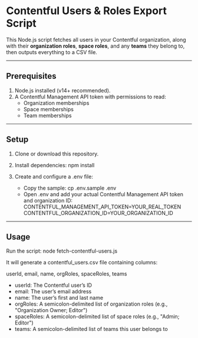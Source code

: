 # Contentful Users & Roles Export Script

This Node.js script fetches all users in your Contentful organization, along with their **organization roles**, **space roles**, and any **teams** they belong to, then outputs everything to a CSV file.

---

## Prerequisites

1. Node.js installed (v14+ recommended).
2. A Contentful Management API token with permissions to read:
   - Organization memberships
   - Space memberships
   - Team memberships

---

## Setup

1. Clone or download this repository.

2. Install dependencies:
   npm install

3. Create and configure a .env file:
   - Copy the sample: cp .env.sample .env
   - Open .env and add your actual Contentful Management API token and organization ID:
     CONTENTFUL_MANAGEMENT_API_TOKEN=YOUR_REAL_TOKEN
     CONTENTFUL_ORGANIZATION_ID=YOUR_ORGANIZATION_ID

---

## Usage

Run the script:
node fetch-contentful-users.js

It will generate a contentful_users.csv file containing columns:

userId, email, name, orgRoles, spaceRoles, teams

- userId: The Contentful user’s ID
- email: The user’s email address
- name: The user’s first and last name
- orgRoles: A semicolon-delimited list of organization roles (e.g., "Organization Owner; Editor")
- spaceRoles: A semicolon-delimited list of space roles (e.g., "Admin; Editor")
- teams: A semicolon-delimited list of teams this user belongs to
